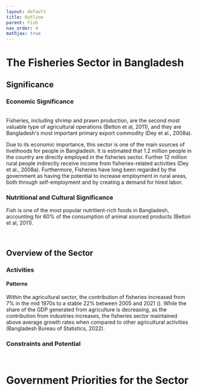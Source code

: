 ```yaml
---
layout: default
title: Outline
parent: Fish
nav_order: 4
mathjax: true
---
```


# The Fisheries Sector in Bangladesh
## Significance
### Economic Significance

<br>
Fisheries, including shrimp and prawn production, are the second most valuable type of agricultural operations (Belton et al, 2011), and they are Bangladesh's most important primary export commodity (Dey et al., 2008a). <br>


Due to its economic importance, this sector is one of the main sources of livelihoods for people in Bangladesh. It is estimated that 1.2 million people in the country are directly employed in the fisheries sector. Further 12 million rural people indirectly receive income from fisheries-related activities (Dey et al., 2008a). Furthermore, Fisheries have long been regarded by the government as having the potential to increase employment in rural areas, both through self-employment and by creating a demand for hired labor.
<br> 

### Nutritional and Cultural Significance

Fish is one of the most popular nutritient-rich foods in Bangladesh, accounting for 60% of the consumption of animal sourced products (Belton et al, 2011).



<br> 

## Overview of the Sector

### Activities


#### Patterns 
Within the agricultural sector, the contribution of fisheries increased from 7% in the mid 1970s to a stable 22% between 2005 and 2021 ().
While the share of the GDP generated from agriculture is decreasing, as the contribution from industries increases, the fisheries sector maintained above average growth rates when compared to other agricultural activities (Bangladesh Bureau of Statistics, 2022). 
### Constraints and Potential 


<br> 

# Government Priorities for the Sector
